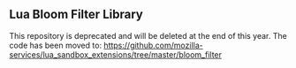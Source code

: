 Lua Bloom Filter Library
------------------------

This repository is deprecated and will be deleted at the end of this year. The
code has been moved to: https://github.com/mozilla-services/lua_sandbox_extensions/tree/master/bloom_filter
